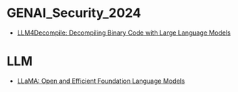 # GENAI_Security_2024
- [LLM4Decompile: Decompiling Binary Code with Large Language Models](https://arxiv.org/abs/2403.05286)

# LLM
- [LLaMA: Open and Efficient Foundation Language Models](https://arxiv.org/pdf/2302.13971)
